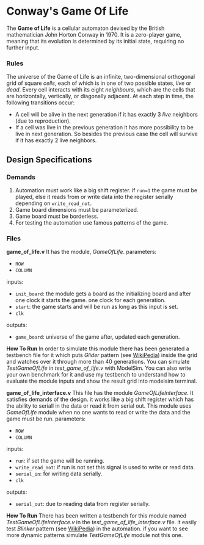# Conway's Game Of Life

The **Game of Life** is a cellular automaton devised by the British mathematician John Horton Conway in 1970.
It is a zero-player game, meaning that its evolution is determined by its initial state, requiring no further input.
### Rules
The universe of the Game of Life is an infinite, two-dimensional orthogonal grid of square _cells_, each of which is in one of two possible states, _live_ or _dead_. Every cell interacts with its eight _neighbours_, which are the cells that are horizontally, vertically, or diagonally adjacent. At each step in time, the following transitions occur:

 - A cell will be alive in the next generation if it has exactly 3
   *live* neighbors (due to reproduction).
 - If a cell was live in the previous generation it has more possibility to be live in next generation. So besides the previous case the cell will survive if it has exactly 2 live neighbors.

## Design Specifications
### Demands
1. Automation must work like a big shift register. if `run=1` the game must be played, else it reads from or write data into the register serially depending on `write_read_not`.
2. Game board dimensions must be parameterized.
3. Game board must be borderless.
4. For testing the automation use famous patterns of the game.
### Files

**game_of_life.v**
It has the module, *GameOfLife*.
parameters:
 - `ROW`
 - `COLUMN`

inputs:

 - `init_board`: the module gets a board as the initializing board and after one clock it starts the game. one clock for each generation.
 - `start`: the game starts and will be run as long as this input is set.
 - `clk`

outputs:

 - `game_board`: universe of the game after, updated each generation.

**How To Run**
In order to simulate this module there has been generated a testbench file for it which puts *Glider* pattern (see [WikiPedia](https://en.wikipedia.org/wiki/Conway%27s_Game_of_Life)) inside the grid and watches over it through more than 40 generations. You can simulate *TestGameOfLife* in *test_game_of_life.v* with ModelSim.
You can also write your own benchmark for it and use my testbench to understand how to evaluate the module inputs and show the result grid into modelsim terminal.

**game_of_life_interface.v**
This file has the module *GameOfLifeInterface*. It satisfies demands of the design. it works like a big shift register which has the ability to seriall in the data or read it from serial out. This module uses *GameOfLife* module when no one wants to read or write the data and the game must be run.
 parameters:
 - `ROW`
 - `COLUMN`

inputs:

 - `run`: if set the game will be running.
 - `write_read_not`: if run is not set this signal is used to write or read data.
 - `serial_in`: for writing data serially.
 - `clk`

outputs:

 - `serial_out`: due to reading data from register serially.

**How To Run**
There has been written a testbench for this module named *TestGameOfLifeInterface.v* in the *test_game_of_life_interface.v* file. it easily test *Blinker* pattern (see [WikiPedia](https://en.wikipedia.org/wiki/Conway%27s_Game_of_Life)) in the automation. if you want to see more dynamic patterns simulate *TestGameOfLife* module not this one.
